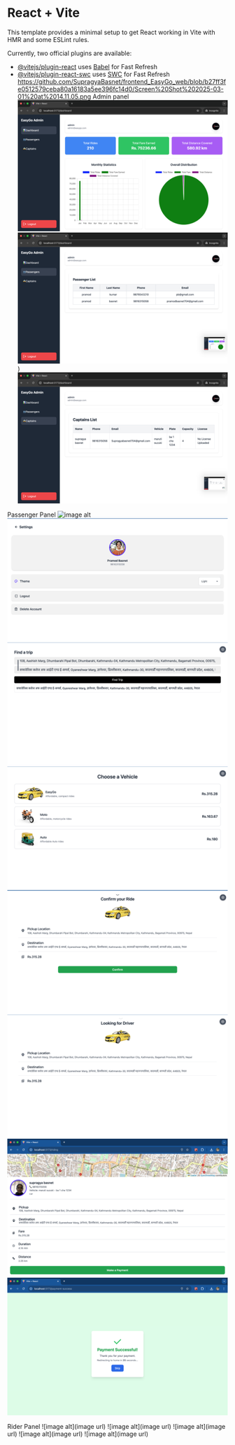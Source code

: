 # React + Vite

This template provides a minimal setup to get React working in Vite with HMR and some ESLint rules.

Currently, two official plugins are available:

- [@vitejs/plugin-react](https://github.com/vitejs/vite-plugin-react/blob/main/packages/plugin-react/README.md) uses [Babel](https://babeljs.io/) for Fast Refresh
- [@vitejs/plugin-react-swc](https://github.com/vitejs/vite-plugin-react-swc) uses [SWC](https://swc.rs/) for Fast Refresh
https://github.com/SupragyaBasnet/frontend_EasyGo_web/blob/b27ff3fe0512579ceba80a16183a5ee396fc14d0/Screen%20Shot%202025-03-01%20at%2014.11.05.png
Admin panel
![image alt](https://github.com/SupragyaBasnet/frontend_EasyGo_web/blob/b27ff3fe0512579ceba80a16183a5ee396fc14d0/Screen%20Shot%202025-03-01%20at%2014.11.05.png)
![image alt](https://github.com/SupragyaBasnet/frontend_EasyGo_web/blob/5a54d85c1dbad4c5196ac451f01e0262a0beb006/Screen%20Shot%202025-03-01%20at%2014.11.09.png))
![image alt](https://github.com/SupragyaBasnet/frontend_EasyGo_web/blob/5a54d85c1dbad4c5196ac451f01e0262a0beb006/Screen%20Shot%202025-03-01%20at%2014.11.13.png)

Passenger Panel
![image alt](https://github.com/SupragyaBasnet/frontend_EasyGo_web/blob/f4377a25ad4b4f74816d5aff60ddc4d20df4de91/Screen%20Shot%202025-03-01%20at%2014.06.38.png)
![image alt](https://github.com/SupragyaBasnet/frontend_EasyGo_web/blob/f4377a25ad4b4f74816d5aff60ddc4d20df4de91/Screen%20Shot%202025-03-01%20at%2014.07.03.png)
![image alt](https://github.com/SupragyaBasnet/frontend_EasyGo_web/blob/f4377a25ad4b4f74816d5aff60ddc4d20df4de91/Screen%20Shot%202025-03-01%20at%2014.07.16.png)
![image alt](https://github.com/SupragyaBasnet/frontend_EasyGo_web/blob/f4377a25ad4b4f74816d5aff60ddc4d20df4de91/Screen%20Shot%202025-03-01%20at%2014.07.26.png)
![image alt](https://github.com/SupragyaBasnet/frontend_EasyGo_web/blob/f4377a25ad4b4f74816d5aff60ddc4d20df4de91/Screen%20Shot%202025-03-01%20at%2014.07.33.png)
![image alt](https://github.com/SupragyaBasnet/frontend_EasyGo_web/blob/f4377a25ad4b4f74816d5aff60ddc4d20df4de91/Screen%20Shot%202025-03-01%20at%2014.07.41.png)
![image alt](https://github.com/SupragyaBasnet/frontend_EasyGo_web/blob/f4377a25ad4b4f74816d5aff60ddc4d20df4de91/Screen%20Shot%202025-03-01%20at%2014.09.55.png)
![image alt](https://github.com/SupragyaBasnet/frontend_EasyGo_web/blob/f4377a25ad4b4f74816d5aff60ddc4d20df4de91/Screen%20Shot%202025-03-01%20at%2014.10.02.png)

Rider Panel
![image alt](image url)
![image alt](image url)
![image alt](image url)
![image alt](image url)
![image alt](image url)


